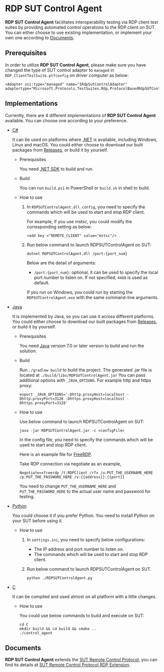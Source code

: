 # RDP SUT Control Agent

**RDP SUT Control Agent** facilitates interoperability testing via RDP client test suites by providing automated control operations to the RDP client on SUT. You can either choose to use existing implementation, or implement your own one according to [Documents](#documents).

## Prerequisites

In order to utilize **RDP SUT Control Agent**, please make sure you have changed the type of SUT control adapter to `managed` in `RDP_ClientTestSuite.ptfconfig` on driver computer as below:

```
<Adapter xsi:type="managed" name="IRdpSutControlAdapter" adaptertype="Microsoft.Protocols.TestSuites.Rdp.ProtocolBasedRdpSUTControlAdapter"/>
```

## Implementations

Currently, there are 4 different implementations of **RDP SUT Control Agent** available. You can choose one according to your preference.

* [C#](./CSharp)

	It can be used on platforms where [.NET](https://dotnet.microsoft.com/) is available, including Windows, Linux and macOS. You could either choose to download our built packages from [Releases](https://github.com/microsoft/WindowsProtocolTestSuites/releases), or build it by yourself.

	* Prerequisites

		You need [.NET SDK](https://dotnet.microsoft.com/download) to build and run.

	* Build

		You can run `build.ps1` in PowerShell or `build.sh` in shell to build.

	* How to use

		1. In `RDPSUTControlAgent.dll.config`, you need to specify the commands which will be used to start and stop RDP client.
			
			For example, if you use mstsc, you could modify the corresponding setting as below:

			```
			<add key ="REMOTE_CLIENT" value="mstsc"/>
			```

		1. Run below command to launch RDPSUTControlAgent on SUT:

			```
			dotnet RDPSUTControlAgent.dll /port:{port_num}
			```

			Below are the detail of arguments:
	
			* `/port:{port_num}`: optional, it can be used to specify the local port number to listen on. If not specified, `4488` is used as default. 

			If you run on Windows, you could run by starting the `RDPSUTControlAgent.exe` with the same command-line arguments. 

* [Java](./Java)

	It is implemented by Java, so you can use it across different platforms. You could either choose to download our built packages from [Releases](https://github.com/microsoft/WindowsProtocolTestSuites/releases), or build it by yourself.

	* Prerequisites

		You need [Java](https://www.java.com/) version 7.0 or later version to build and run the solution.    

    * Build

		Run `./gradlew build` to build the project. The generated .jar file is located at `./build/libs/RDPSUTControlAgent.jar`
		You can pass additional options with `_JAVA_OPTIONS`. For example http and https proxy:

		```
		export _JAVA_OPTIONS='-Dhttp.proxyHost=localhost -Dhttp.proxyPort=3128 -Dhttps.proxyHost=localhost -Dhttps.proxyPort=3128'
		```

	* How to use

		Use below command to launch RDPSUTControlAgent on SUT:

		`java -jar RDPSUTControlAgent.jar -c <configFile>`

		In the config file, you need to specify the commands which will be used to start and stop RDP client.

		Here is an example file for [FreeRDP](freerdp.config).

		Take RDP connection via negotiate as an example, 
		
		```
		Negotiate=xfreerdp /t:RDPClient /rfx /u:PUT_THE_USERNAME_HERE /p:PUT_THE_PASSWORD_HERE /v:{{address}}:{{port}}
		```
		You need to change `PUT_THE_USERNAME_HERE` and `PUT_THE_PASSWORD_HERE` to the actual user name and password for testing.


* [Python](./Python)

	You could choose it if you prefer Python. You need to install Python on your SUT before using it.

	* How to use

		1. In `settings.ini`, you need to specify below configurations:

			* The IP address and port number to listen on. 
			* The commands which will be used to start and stop RDP client.

		1. Run below command to launch RDPSUTControlAgent on SUT.

			```
			python ./RDPSUTControlAgent.py
			```
	

* [C](./C)

	It can be compiled and used almost on all platform with a little changes.

	
	* How to use

		You could use below commands to build and execute on SUT:

		```
		cd C
		mkdir build && cd build && cmake ..
		./control_agent
		```

## Documents

**RDP SUT Control Agent** extends the [SUT Remote Control Protocol](./Docs/SUT_Remote_Control_Protocol.md), you can find its details at [SUT Remote Control Protocol RDP Extension](./Docs/SUT_Remote_Control_Protocol_RDP_Extension.md).
